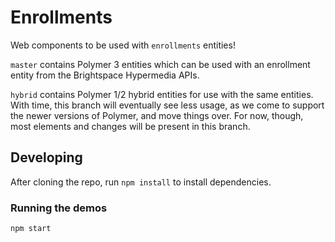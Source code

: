 # Enrollments

Web components to be used with `enrollments` entities!

`master` contains Polymer 3 entities which can be used with an enrollment entity from the Brightspace Hypermedia APIs.

`hybrid` contains Polymer 1/2 hybrid entities for use with the same entities. With time, this branch will eventually see less usage, as we come to support the newer versions of Polymer, and move things over. For now, though, most elements and changes will be present in this branch.

## Developing

After cloning the repo, run `npm install` to install dependencies.

### Running the demos

`npm start`
